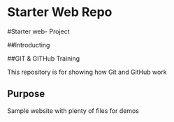 # Starter Web Repo

#Starter web- Project

 
 
 ##Introducting
 
 ##GIT & GITHub Training

This repository is for showing how Git and GitHub work

## Purpose

Sample website with plenty of files for demos
